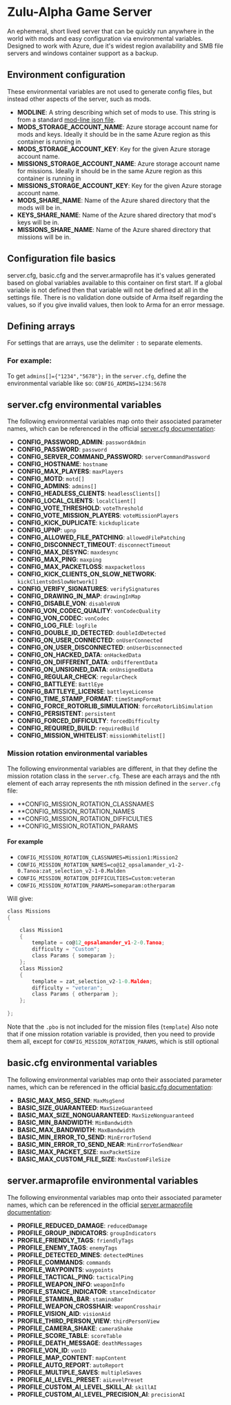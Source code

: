 # Zulu-Alpha Game Server

An ephemeral, short lived server that can be quickly run anywhere in the world with mods and easy configuration via environmental variables.
Designed to work with Azure, due it's widest region availability and SMB file servers and windows container support as a backup.

## Environment configuration

These environmental variables are not used to generate config files, but instead other aspects of the server, such as mods.

* **MODLINE**: A string describing which set of mods to use. This string is from a standard [mod-line json file](https://github.com/zulu-alpha/mod-lines).
* **MODS_STORAGE_ACCOUNT_NAME**: Azure storage account name for mods and keys. Ideally it should be in the same Azure region as this container is running in
* **MODS_STORAGE_ACCOUNT_KEY**: Key for the given Azure storage account name.
* **MISSIONS_STORAGE_ACCOUNT_NAME**: Azure storage account name for missions. Ideally it should be in the same Azure region as this container is running in
* **MISSIONS_STORAGE_ACCOUNT_KEY**: Key for the given Azure storage account name.
* **MODS_SHARE_NAME**: Name of the Azure shared directory that the mods will be in.
* **KEYS_SHARE_NAME**: Name of the Azure shared directory that mod's keys will be in.
* **MISSIONS_SHARE_NAME**: Name of the Azure shared directory that missions will be in.

## Configuration file basics

server.cfg, basic.cfg and the server.armaprofile has it's values generated based on global variables available to this container on first start.
If a global variable is not defined then that variable will not be defined at all in the settings file.
There is no validation done outside of Arma itself regarding the values, so if you give invalid values, then look to Arma for an error message.

## Defining arrays

For settings that are arrays, use the delimiter `:` to separate elements.

### For example:

To get `admins[]={"1234","5678"};` in the `server.cfg`, define the environmental variable like so: `CONFIG_ADMINS=1234:5678`

## server.cfg environmental variables

The following environmental variables map onto their associated parameter names, which can be referenced in the official [server.cfg documentation](https://community.bistudio.com/wiki/server.cfg):

* **CONFIG_PASSWORD_ADMIN**: `passwordAdmin`
* **CONFIG_PASSWORD**: `password`
* **CONFIG_SERVER_COMMAND_PASSWORD**: `serverCommandPassword`
* **CONFIG_HOSTNAME**: `hostname`
* **CONFIG_MAX_PLAYERS**: `maxPlayers`
* **CONFIG_MOTD**: `motd[]`
* **CONFIG_ADMINS**: `admins[]`
* **CONFIG_HEADLESS_CLIENTS**: `headlessClients[]`
* **CONFIG_LOCAL_CLIENTS**: `localClient[]`
* **CONFIG_VOTE_THRESHOLD**: `voteThreshold`
* **CONFIG_VOTE_MISSION_PLAYERS**: `voteMissionPlayers`
* **CONFIG_KICK_DUPLICATE**: `kickduplicate`
* **CONFIG_UPNP**: `upnp`
* **CONFIG_ALLOWED_FILE_PATCHING**: `allowedFilePatching`
* **CONFIG_DISCONNECT_TIMEOUT**: `disconnectTimeout`
* **CONFIG_MAX_DESYNC**: `maxdesync`
* **CONFIG_MAX_PING**: `maxping`
* **CONFIG_MAX_PACKETLOSS**: `maxpacketloss`
* **CONFIG_KICK_CLIENTS_ON_SLOW_NETWORK**: `kickClientsOnSlowNetwork[]`
* **CONFIG_VERIFY_SIGNATURES**: `verifySignatures`
* **CONFIG_DRAWING_IN_MAP**: `drawingInMap`
* **CONFIG_DISABLE_VON**: `disableVoN`
* **CONFIG_VON_CODEC_QUALITY**: `vonCodecQuality`
* **CONFIG_VON_CODEC**: `vonCodec`
* **CONFIG_LOG_FILE**: `logFile`
* **CONFIG_DOUBLE_ID_DETECTED**: `doubleIdDetected`
* **CONFIG_ON_USER_CONNECTED**: `onUserConnected`
* **CONFIG_ON_USER_DISCONNECTED**: `onUserDisconnected`
* **CONFIG_ON_HACKED_DATA**: `onHackedData`
* **CONFIG_ON_DIFFERENT_DATA**: `onDifferentData`
* **CONFIG_ON_UNSIGNED_DATA**: `onUnsignedData`
* **CONFIG_REGULAR_CHECK**: `regularCheck`
* **CONFIG_BATTLEYE**: `BattlEye`
* **CONFIG_BATTLEYE_LICENSE**: `battleyeLicense`
* **CONFIG_TIME_STAMP_FORMAT**: `timeStampFormat`
* **CONFIG_FORCE_ROTORLIB_SIMULATION**: `forceRotorLibSimulation`
* **CONFIG_PERSISTENT**: `persistent`
* **CONFIG_FORCED_DIFFICULTY**: `forcedDifficulty`
* **CONFIG_REQUIRED_BUILD**: `requiredBuild`
* **CONFIG_MISSION_WHITELIST**: `missionWhitelist[]`

### Mission rotation environmental variables

The following environmental variables are different, in that they define the mission rotation class in the `server.cfg`.
These are each arrays and the nth element of each array represents the nth mission defined in the `server.cfg` file:

* **CONFIG_MISSION_ROTATION_CLASSNAMES
* **CONFIG_MISSION_ROTATION_NAMES
* **CONFIG_MISSION_ROTATION_DIFFICULTIES
* **CONFIG_MISSION_ROTATION_PARAMS

#### For example

* `CONFIG_MISSION_ROTATION_CLASSNAMES=Mission1:Mission2`
* `CONFIG_MISSION_ROTATION_NAMES=co@12_opsalamander_v1-2-0.Tanoa:zat_selection_v2-1-0.Malden`
* `CONFIG_MISSION_ROTATION_DIFFICULTIES=Custom:veteran`
* `CONFIG_MISSION_ROTATION_PARAMS=someparam:otherparam`

Will give:
```c
class Missions
{

	class Mission1
	{
		template = co@12_opsalamander_v1-2-0.Tanoa;
		difficulty = "Custom";
		class Params { someparam };
	};
	class Mission2
	{
		template = zat_selection_v2-1-0.Malden;
		difficulty = "veteran";
		class Params { otherparam };
	};
	
};
```
Note that the `.pbo` is not included for the mission files (`template`)
Also note that if one mission rotation variable is provided, then you need to provide them all, except for `CONFIG_MISSION_ROTATION_PARAMS`, which is still optional

## basic.cfg environmental variables

The following environmental variables map onto their associated parameter names, which can be referenced in the official [basic.cfg documentation](https://community.bistudio.com/wiki/basic.cfg):

* **BASIC_MAX_MSG_SEND**: `MaxMsgSend`
* **BASIC_SIZE_GUARANTEED**: `MaxSizeGuaranteed`
* **BASIC_MAX_SIZE_NONGUARANTEED**: `MaxSizeNonguaranteed`
* **BASIC_MIN_BANDWIDTH**: `MinBandwidth`
* **BASIC_MAX_BANDWIDTH**: `MaxBandwidth`
* **BASIC_MIN_ERROR_TO_SEND**: `MinErrorToSend`
* **BASIC_MIN_ERROR_TO_SEND_NEAR**: `MinErrorToSendNear`
* **BASIC_MAX_PACKET_SIZE**: `maxPacketSize`
* **BASIC_MAX_CUSTOM_FILE_SIZE**: `MaxCustomFileSize`

## server.armaprofile environmental variables

The following environmental variables map onto their associated parameter names, which can be referenced in the official [server.armaprofile documentation](https://community.bistudio.com/wiki/server.armaprofile#Arma_3):

* **PROFILE_REDUCED_DAMAGE**: `reducedDamage`
* **PROFILE_GROUP_INDICATORS**: `groupIndicators`
* **PROFILE_FRIENDLY_TAGS**: `friendlyTags`
* **PROFILE_ENEMY_TAGS**: `enemyTags`
* **PROFILE_DETECTED_MINES**: `detectedMines`
* **PROFILE_COMMANDS**: `commands`
* **PROFILE_WAYPOINTS**: `waypoints`
* **PROFILE_TACTICAL_PING**: `tacticalPing`
* **PROFILE_WEAPON_INFO**: `weaponInfo`
* **PROFILE_STANCE_INDICATOR**: `stanceIndicator`
* **PROFILE_STAMINA_BAR**: `staminaBar`
* **PROFILE_WEAPON_CROSSHAIR**: `weaponCrosshair`
* **PROFILE_VISION_AID**: `visionAid`
* **PROFILE_THIRD_PERSON_VIEW**: `thirdPersonView`
* **PROFILE_CAMERA_SHAKE**: `cameraShake`
* **PROFILE_SCORE_TABLE**: `scoreTable`
* **PROFILE_DEATH_MESSAGE**: `deathMessages`
* **PROFILE_VON_ID**: `vonID`
* **PROFILE_MAP_CONTENT**: `mapContent`
* **PROFILE_AUTO_REPORT**: `autoReport`
* **PROFILE_MULTIPLE_SAVES**: `multipleSaves`
* **PROFILE_AI_LEVEL_PRESET**: `aiLevelPreset`
* **PROFILE_CUSTOM_AI_LEVEL_SKILL_AI**: `skillAI`
* **PROFILE_CUSTOM_AI_LEVEL_PRECISION_AI**: `precisionAI`
